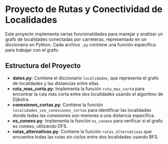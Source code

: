 # Proyecto de Rutas y Conectividad de Localidades

Este proyecto implementa varias funcionalidades para manejar y analizar un grafo de localidades conectadas por carreteras, representado en un diccionario en Python. Cada archivo `.py` contiene una función específica para trabajar con el grafo.

## Estructura del Proyecto

- **datos.py**: Contiene el diccionario `localidades`, que representa el grafo de localidades y las distancias entre ellas.
- **ruta_mas_corta.py**: Implementa la función `ruta_mas_corta` para encontrar la ruta más corta entre dos localidades usando el algoritmo de Dijkstra.
- **conexiones_cortas.py**: Contiene la función `localidades_con_conexiones_cortas` para identificar las localidades donde todas las conexiones son menores a una distancia específica.
- **es_conexo.py**: Implementa la función `es_conexo` para verificar si el grafo es conexo, utilizando DFS.
- **rutas_alternativas.py**: Contiene la función `rutas_alternativas` que encuentra todas las rutas sin ciclos entre dos localidades usando BFS.